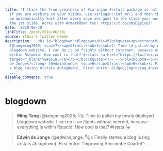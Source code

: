 ```yaml
---
title: 'I think the true greatness of #xaringan #rstats package is not well known.
  If you are working on your slides, use xaringan::inf_mr() and then the file will
  be automatically knit after every save and goes to the slide your working on, NOT
  the 1st slide. Works with #rmarkdown too! https://t.co/ybSDgyiuUJ'
date: '2018-06-30'
linkTitle: /post/2018/06/30/
source: Yihui's Twitter Feeds
description: ' <h1 id="blogdown">blogdown</h1><blockquote><p><strong>Ming Tang</strong>
  (@tangming2005; <sup>7</sup>&frasl;<sub>1</sub>): Time to polish my newly deployed
  blogdown website. I can do it on flights without internet, because everything is
  within Rstudio! How cool is that? #rstats <a href="https://twitter.com/xieyihui/status/1012705649262673921"
  target="_blank">&#8618;</a></p></blockquote><!-- --><blockquote><p><strong>Edwin
  de Jonge</strong> (@edwindjonge; <sup>6</sup>&frasl;<sub>0</sub>): Finally started
  a blog (using #rstats #blogdown). First entry: &ldquo;Improving Anscombe Quartet&rdquo;:
  ...'
disable_comments: true
---
```

 <h1 id="blogdown">blogdown</h1><blockquote><p><strong>Ming Tang</strong> (@tangming2005; <sup>7</sup>&frasl;<sub>1</sub>): Time to polish my newly deployed blogdown website. I can do it on flights without internet, because everything is within Rstudio! How cool is that? #rstats <a href="https://twitter.com/xieyihui/status/1012705649262673921" target="_blank">&#8618;</a></p></blockquote><!-- --><blockquote><p><strong>Edwin de Jonge</strong> (@edwindjonge; <sup>6</sup>&frasl;<sub>0</sub>): Finally started a blog (using #rstats #blogdown). First entry: &ldquo;Improving Anscombe Quartet&rdquo;: ...